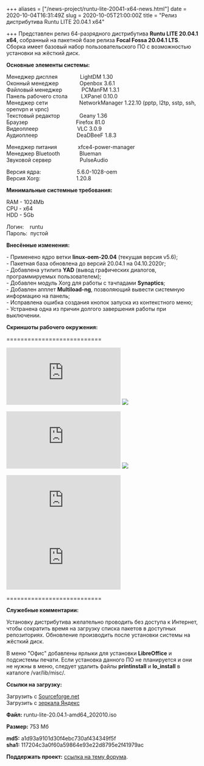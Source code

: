 +++
aliases = ["/news-project/runtu-lite-20041-x64-news.html"]
date = 2020-10-04T16:31:49Z
slug = 2020-10-05T21:00:00Z
title = "Релиз дистрибутива Runtu LITE 20.04.1 х64"

+++
Представлен релиз 64-разрядного дистрибутива **Runtu LITE 20.04.1 х64**, собранный на пакетной базе релиза **Focal Fossa 20.04.1 LTS**. Сборка имеет базовый набор пользовательского ПО с возможностью установки на жёсткий диск.  
<!--more-->

**Основные элементы системы:**

Менеджер дисплея               LightDM 1.30  
Оконный менеджер              Openbox 3.6.1  
Файловый менеджер             PCManFM 1.3.1  
Панель рабочего стола         LXPanel 0.10.0  
Менеджер сети                     NetworkManager 1.22.10 (pptp, l2tp, sstp, ssh, openvpn и vpnc)  
Текстовый редактор             Geany 1.36  
Браузер                                Firefox 81.0  
Видеоплеер                          VLC 3.0.9  
Аудиоплеер                          DeaDBeeF 1.8.3

Менеджер питания              xfce4-power-manager  
Менеджер Bluetooth             Blueman  
Звуковой сервер                   PulseAudio

Версия ядра:                        5.6.0-1028-oem  
Версия Xorg:                        1.20.8

**Минимальные системные требования:**

RAM - 1024Mb  
CPU - x64  
HDD - 5Gb

Логин:    runtu  
Пароль:  пустой

**Внесённые изменения:**

\- Применено ядро ветки **linux-oem-20.04** (текущая версия v5.6);  
\- Пакетная база обновлена до версий 20.04.1 на 04.10.2020г;  
\- Добавлена утилита **YAD** (вывод графических диалогов, программируемых пользователем);  
\- Добавлен модуль Xorg для работы с тачпадами **Synaptics**;  
\- Добавлен апплет **Multiload-ng**, позволяющий вывести системную информацию на панель;  
\- Исправлена ошибка создания кнопок запуска из контекстного меню;  
\- Устранена одна из причин долгого завершения работы при выключении.

**Скриншоты рабочего окружения:**

===========================

[![](https://forum.runtu.org/proxy.php?request=http%3A%2F%2Flostpic.net%2Fimages%2F2020%2F06%2F07%2F9f8dd15be617b9fd23060b2f96f13442.th.png&hash=836745fd301240072e25871a42bb53206f15ca50)](http://lostpic.net/image/o6UL)    [![](https://img11.lostpic.net/2020/10/05/ce4f15b64a604ea4aeb7e189ed616b5b.th.png)](http://lostpic.net/image/yeA8)    

[![](https://forum.runtu.org/proxy.php?request=http%3A%2F%2Flostpic.net%2Fimages%2F2020%2F06%2F07%2F51742283c432e482bcc474cec41b0355.th.png&hash=d0a2ddd5dca63c4dbe5e4fbc046c1cfb01e202a6)](http://lostpic.net/image/o6U2)    [![](https://img11.lostpic.net/2020/10/05/26c62f6f15e5a6a9dace1a54e79160e3.th.png)](http://lostpic.net/image/yeAj)

[![](https://forum.runtu.org/proxy.php?request=http%3A%2F%2Flostpic.net%2Fimages%2F2020%2F06%2F07%2F6be7fb9a837136988247ffd42d4fe407.th.png&hash=c3982ed5a620a6745abcf3a9d932303c72605aec)](http://lostpic.net/image/o6Us)    [![](https://forum.runtu.org/proxy.php?request=http%3A%2F%2Flostpic.net%2Fimages%2F2020%2F06%2F07%2F2e09f91d33f09a0439696278f990fbe2.th.png&hash=95d1067acc2a75505dddd2ae37ac794ec5835ccb)](http://lostpic.net/image/o6Ux)

===========================

**Служебные комментарии:**

Установку дистрибутива желательно проводить без доступа к Интернет, чтобы сократить время на загрузку списка пакетов в доступных репозиториях. Обновление производить после установки системы на жёсткий диск.

В меню "Офис" добавлены ярлыки для установки **LibreOffice** и подсистемы печати. Если установка данного ПО не планируется и они не нужны в меню, следует удалить файлы **printinstall** и **lo_install** в каталоге /var/lib/misc/.

**Ссылки на загрузку:**

Загрузить с [Sourceforge.net](https://sourceforge.net/projects/runtu/files/runtu%2020.04/LITE/runtu-lite-20.04-amd64_202006.iso/download)  
Загрузить с [зеркала Яндекс](https://mirror.yandex.ru/runtu/runtu%2020.04/LITE/runtu-lite-20.04-amd64_202006.iso)

**Файл:** runtu-lite-20.04.1-amd64_202010.iso

**Размер:** 753 Мб

**md5:** a1d93a9101d30f4ebc730af434349f5f  
**sha1:** 117204c3a0f60a59864e93e22d8795e2f41979ac

**Поддержать проект:** [ссылка на тему форума](http://forum.runtu.org/index.php/topic,188.0.html).